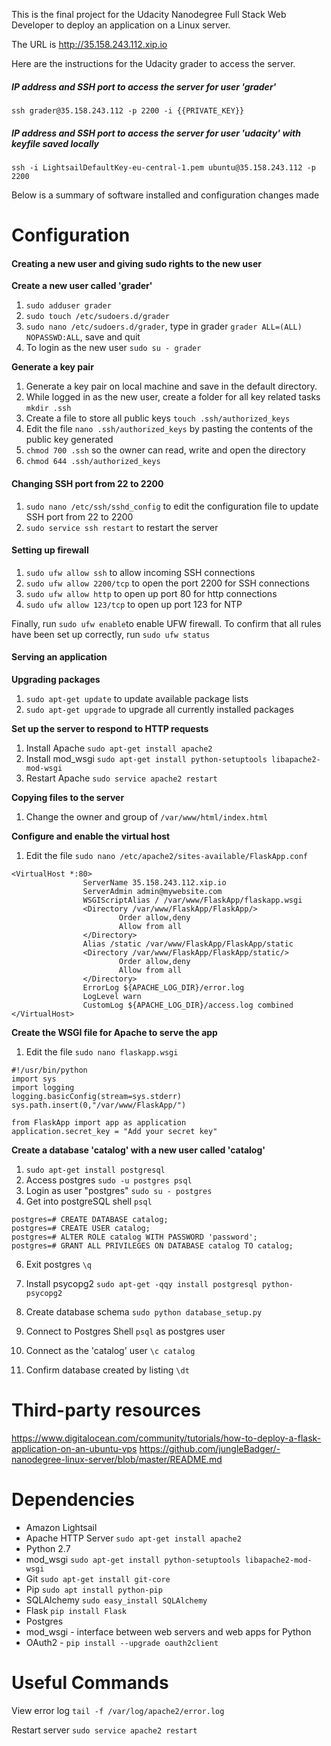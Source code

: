 This is the final project for the Udacity Nanodegree Full Stack Web Developer to deploy an application on a Linux server.

The URL is <http://35.158.243.112.xip.io>

Here are the instructions for the Udacity grader to access the server.

##### IP address and SSH port to access the server for user 'grader'
`ssh grader@35.158.243.112 -p 2200 -i {{PRIVATE_KEY}}` 

##### IP address and SSH port to access the server for user 'udacity' with keyfile saved locally
`ssh -i LightsailDefaultKey-eu-central-1.pem ubuntu@35.158.243.112 -p 2200`

Below is a summary of software installed and configuration changes made

# Configuration 


#### Creating a new user and giving sudo rights to the new user

**Create a new user called 'grader'**

1. `sudo adduser grader`
3. `sudo touch /etc/sudoers.d/grader`
4. `sudo nano /etc/sudoers.d/grader`, type in grader `grader ALL=(ALL) NOPASSWD:ALL`, save and quit
5. To login as the new user `sudo su - grader`

**Generate a key pair**

1. Generate a key pair on local machine and save in the default directory.
2. While logged in as the new user, create a folder for all key related tasks `mkdir .ssh`
3. Create a file to store all public keys `touch .ssh/authorized_keys`
4. Edit the file `nano .ssh/authorized_keys` by pasting the contents of the public key generated
5. `chmod 700 .ssh` so the owner can read, write and open the directory
6. `chmod 644 .ssh/authorized_keys`


#### Changing SSH port from 22 to 2200
1. `sudo nano /etc/ssh/sshd_config` to edit the configuration file to update SSH port from 22 to 2200
2. `sudo service ssh restart` to restart the server

#### Setting up firewall
1. `sudo ufw allow ssh` to allow incoming SSH connections
2. `sudo ufw allow 2200/tcp` to open the port 2200 for SSH connections
3. `sudo ufw allow http` to open up port 80 for http connections
4. `sudo ufw allow 123/tcp` to open up port 123 for NTP

Finally, run `sudo ufw enable`to enable UFW firewall. To confirm that all rules have been set up correctly, run `sudo ufw status` 


#### Serving an application

**Upgrading packages**

1. `sudo apt-get update` to update available package lists
2. `sudo apt-get upgrade` to upgrade all currently installed packages


**Set up the server to respond to HTTP requests**

1. Install Apache `sudo apt-get install apache2`
2. Install mod_wsgi `sudo apt-get install python-setuptools libapache2-mod-wsgi`
3. Restart Apache `sudo service apache2 restart`

**Copying files to the server**

1. Change the owner and group of `/var/www/html/index.html`

**Configure and enable the virtual host**

1. Edit the file `sudo nano /etc/apache2/sites-available/FlaskApp.conf`

```
<VirtualHost *:80>
                ServerName 35.158.243.112.xip.io
                ServerAdmin admin@mywebsite.com
                WSGIScriptAlias / /var/www/FlaskApp/flaskapp.wsgi
                <Directory /var/www/FlaskApp/FlaskApp/>
                        Order allow,deny
                        Allow from all
                </Directory>
                Alias /static /var/www/FlaskApp/FlaskApp/static
                <Directory /var/www/FlaskApp/FlaskApp/static/>
                        Order allow,deny
                        Allow from all
                </Directory>
                ErrorLog ${APACHE_LOG_DIR}/error.log
                LogLevel warn
                CustomLog ${APACHE_LOG_DIR}/access.log combined
</VirtualHost>
```

**Create the WSGI file for Apache to serve the app**

1. Edit the file `sudo nano flaskapp.wsgi`

```
#!/usr/bin/python
import sys
import logging
logging.basicConfig(stream=sys.stderr)
sys.path.insert(0,"/var/www/FlaskApp/")

from FlaskApp import app as application
application.secret_key = "Add your secret key"
```

**Create a database 'catalog' with a new user called 'catalog'**

1. `sudo apt-get install postgresql`
2. Access postgres `sudo -u postgres psql`
3. Login as user "postgres" `sudo su - postgres`
4. Get into postgreSQL shell `psql`

```
postgres=# CREATE DATABASE catalog;
postgres=# CREATE USER catalog;
postgres=# ALTER ROLE catalog WITH PASSWORD 'password';
postgres=# GRANT ALL PRIVILEGES ON DATABASE catalog TO catalog;
```

6. Exit postgres `\q`
 
7. Install psycopg2 `sudo apt-get -qqy install postgresql python-psycopg2`
8. Create database schema `sudo python database_setup.py`

9. Connect to Postgres Shell `psql` as postgres user
10. Connect as the 'catalog' user `\c catalog`
11. Confirm database created by listing `\dt`



# Third-party resources
<https://www.digitalocean.com/community/tutorials/how-to-deploy-a-flask-application-on-an-ubuntu-vps>
<https://github.com/jungleBadger/-nanodegree-linux-server/blob/master/README.md>

# Dependencies
* Amazon Lightsail
* Apache HTTP Server `sudo apt-get install apache2`
* Python 2.7
* mod_wsgi `sudo apt-get install python-setuptools libapache2-mod-wsgi`
* Git `sudo apt-get install git-core`
* Pip `sudo apt install python-pip`
* SQLAlchemy `sudo easy_install SQLAlchemy`
* Flask `pip install Flask`
* Postgres
* mod_wsgi - interface between web servers and web apps for Python
* OAuth2 - `pip install --upgrade oauth2client`

# Useful Commands
View error log
`tail -f /var/log/apache2/error.log`

Restart server
`sudo service apache2 restart`